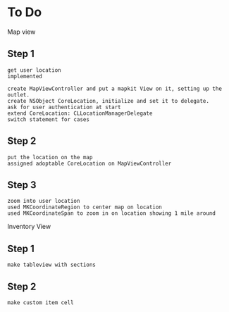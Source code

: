 #  To Do
Map view
## Step 1
    get user location
    implemented
    
    create MapViewController and put a mapkit View on it, setting up the outlet.
    create NSObject CoreLocation, initialize and set it to delegate.
    ask for user authentication at start
    extend CoreLocation: CLLocationManagerDelegate
    switch statement for cases
## Step 2
    put the location on the map
    assigned adoptable CoreLocation on MapViewController
    

## Step 3
    zoom into user location
    used MKCoordinateRegion to center map on location
    used MKCoordinateSpan to zoom in on location showing 1 mile around

Inventory View
## Step 1
    make tableview with sections

## Step 2
    make custom item cell
    

